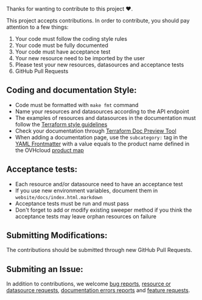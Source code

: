 Thanks for wanting to contribute to this project ❤️.

This project accepts contributions. In order to contribute, you should pay attention to a few things:

1. Your code must follow the coding style rules
2. Your code must be fully documented
3. Your code must have acceptance test
4. Your new resource need to be imported by the user
5. Please test your new resources, datasources and acceptance tests
6. GitHub Pull Requests

## Coding and documentation Style:

- Code must be formatted with `make fmt` command
- Name your resources and datasources according to the API endpoint
- The examples of resources and datasources in the documentation must follow the [Terraform style guidelines](https://developer.hashicorp.com/terraform/language/style)
- Check your documentation through [Terraform Doc Preview Tool](https://registry.terraform.io/tools/doc-preview)
- When adding a documentation page, use the `subcategory:` tag in the [YAML Frontmatter](https://developer.hashicorp.com/terraform/registry/providers/docs#yaml-frontmatter) with a value equals to the product name defined in the OVHcloud [product map](https://www.product-map.ovh/)

## Acceptance tests:

- Each resource and/or datasource need to have an acceptance test
- If you use new environment variables, document them in `website/docs/index.html.markdown`
- Acceptance tests must be run and must pass
- Don't forget to add or modify existing sweeper method if you think the acceptance tests may leave orphan resources on failure

## Submitting Modifications:

The contributions should be submitted through new GitHub Pull Requests.

## Submiting an Issue:

In addition to contributions, we welcome [bug reports](https://github.com/ovh/terraform-provider-ovh/issues/new?template=report-a-bug.md), [resource or datasource requests](https://github.com/ovh/terraform-provider-ovh/issues/new?template=request-a-new-resource-and-or-datasource.md), [documentation errors reports](https://github.com/ovh/terraform-provider-ovh/issues/new?template=report-a-documentation-error.md) and [feature requests](https://github.com/ovh/terraform-provider-ovh/issues/new?template=request-a-feature.md).
